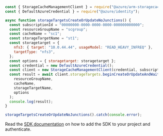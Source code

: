 ```javascript
const { StorageCacheManagementClient } = require("@azure/arm-storagecache");
const { DefaultAzureCredential } = require("@azure/identity");

async function storageTargetsCreateOrUpdateNoJunctions() {
  const subscriptionId = "00000000-0000-0000-0000-000000000000";
  const resourceGroupName = "scgroup";
  const cacheName = "sc1";
  const storageTargetName = "st1";
  const storagetarget = {
    nfs3: { target: "10.0.44.44", usageModel: "READ_HEAVY_INFREQ" },
    targetType: "nfs3",
  };
  const options = { storagetarget: storagetarget };
  const credential = new DefaultAzureCredential();
  const client = new StorageCacheManagementClient(credential, subscriptionId);
  const result = await client.storageTargets.beginCreateOrUpdateAndWait(
    resourceGroupName,
    cacheName,
    storageTargetName,
    options
  );
  console.log(result);
}

storageTargetsCreateOrUpdateNoJunctions().catch(console.error);
```

Read the [SDK documentation](https://github.com/Azure/azure-sdk-for-js/blob/%40azure%2Farm-storagecache_5.1.0/sdk/storagecache/arm-storagecache/README.md) on how to add the SDK to your project and authenticate.
